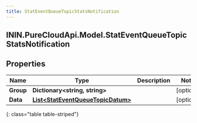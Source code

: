 ```yaml
---
title: StatEventQueueTopicStatsNotification
---
```

## ININ.PureCloudApi.Model.StatEventQueueTopicStatsNotification

## Properties

|Name | Type | Description | Notes|
|------------ | ------------- | ------------- | -------------|
| **Group** | **Dictionary&lt;string, string&gt;** |  | [optional] |
| **Data** | [**List&lt;StatEventQueueTopicDatum&gt;**](StatEventQueueTopicDatum.html) |  | [optional] |
{: class="table table-striped"}


